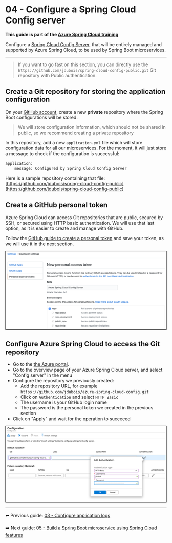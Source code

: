 # 04 - Configure a Spring Cloud Config server

__This guide is part of the [Azure Spring Cloud training](../README.md)__

Configure a [Spring Cloud Config Server](https://cloud.spring.io/spring-cloud-config), that will be entirely managed and supported by Azure Spring Cloud, to be used by Spring Boot microservices.

---

> If you want to go fast on this section, you can directly use the `https://github.com/jdubois/spring-cloud-config-public.git` Git repository with Public authentication.

## Create a Git repository for storing the application configuration

On your [GitHub account](https://github.com), create a new **private** repository where the Spring Boot configurations will be stored.

> We will store configuration information, which should not be shared in public, so we recommend creating a private repository

In this repository, add a new `application.yml` file which will store configuration data for all our microservices. For the moment, it will just store a message to check if the configuration is successful:

```
application:
    message: Configured by Spring Cloud Config Server
```

Here is a sample repository containing that file: [https://github.com/jdubois/spring-cloud-config-public](https://github.com/jdubois/spring-cloud-config-public)

## Create a GitHub personal token

Azure Spring Cloud can access Git repositories that are public, secured by SSH, or secured using HTTP basic authentication. We will use that last option, as it is easier to create and manage with GitHub.

Follow the [GitHub guide to create a personal token](https://help.github.com/en/articles/creating-a-personal-access-token-for-the-command-line) and save your token, as we will use it in the next section.

![GitHub personnal access token](media/01-github-personal-access-token.png)

## Configure Azure Spring Cloud to access the Git repository

- Go to the [the Azure portal](https://portal.azure.com/?WT.mc_id=azurespringcloud-github-judubois).
- Go to the overview page of your Azure Spring Cloud server, and select "Config server" in the menu
- Configure the repository we previously created:
  - Add the repository URL, for example `https://github.com/jdubois/azure-spring-cloud-config.git`
  - Click on `Authentication` and select `HTTP Basic`
  - The username is your GitHub login name
  - The password is the personal token we created in the previous section
- Click on "Apply" and wait for the operation to succeeed

![Spring Cloud config server](media/02-config-server.png)

---

⬅️ Previous guide: [03 - Configure application logs](../03-configure-application-logs/README.md)

➡️ Next guide: [05 - Build a Spring Boot microservice using Spring Cloud features](../05-build-a-spring-boot-microservice-using-spring-cloud-features/README.md)